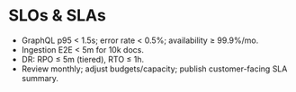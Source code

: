 # SLOs & SLAs

- GraphQL p95 < 1.5s; error rate < 0.5%; availability ≥ 99.9%/mo.
- Ingestion E2E < 5m for 10k docs.
- DR: RPO ≤ 5m (tiered), RTO ≤ 1h.
- Review monthly; adjust budgets/capacity; publish customer-facing SLA summary.
